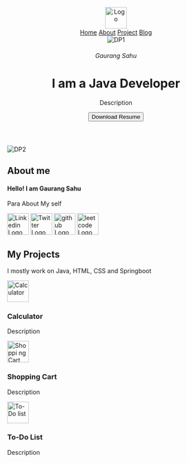 <!DOCTYPE html>
<html lang="en">
<head>
    <meta charset="UTF-8">
    <meta name="viewport" content="width=device-width, initial-scale=1.0">
    <title>About Me</title>
</head>
<body>
    <header>
        <div>
            <nav>
                <div>
                    <img src = "" width = "50" alt = "Logo">
                </div>
                <div>
                    <a href="">Home</a>
                    <a href="">About</a>
                    <a href="">Project</a>
                    <a href="">Blog</a>
                </div>
            </nav>
        </div>
        <div>
            <div>
                <img src = "" alt = "DP1">
            </div>
            <div>
                <h6>Gaurang Sahu</h6>
                <h1>I am a Java Developer</h1>
                <p>Description</p>
                <button>Download Resume</button>
            </div>
        </div>
    </header>
    <section>
        <div>
            <img src = "" alt = "DP2">
        </div>
        <div>
            <h2>About me</h2>
            <h4>Hello! I am Gaurang Sahu</h4>
            <p>Para About My self</p>
            <div>
                <a href = "Add"><img src = "Linkedin.png" width = "50" alt ="Linkedin Logo"></a>
                <a href = "Add"><img src = "Twitter.png" width = "50" alt ="Twitter Logo"></a>
                <a href = "Add"><img src = "github" width = "50" alt ="github Logo"></a>
                <a href = "Add"><img src = "leetcode" width = "50" alt ="leetcode Logo"></a>
            </div>
        </div>
    </section>
    <section>
        <h2>My Projects</h2>
        <p>I mostly work on Java, HTML, CSS and Springboot</p>
        <div>
            <div>
                <a href = "Add"><img src="Calculator.png" width ="50" alt = "Calculator"></a>
                <h3>Calculator</h3>
                <p>Description</p>
            </div>
            <div>
                <a href = "Add"><img src="Cartlogo.png" width ="50" alt = "Shoppi ng Cart"></a>
                <h3>Shopping Cart</h3>
                <p>Description</p>
            </div>
            <div>
                <a href = "Add"><img src="To-Do list.png" width ="50" alt = "To-Do list"></a>
                <h3>To-Do List</h3>
                <p>Description</p>
            </div>            
        </div>
    </section>
</body>
</html>
